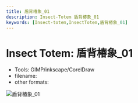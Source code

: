 ```yaml
---
title: 盾背椿象_01
description: Insect-Totem 盾背椿象_01
keywords: [Insect-totem,InsectTotem,盾背椿象_01]
---
```


# Insect Totem: 盾背椿象_01

* Tools: GIMP/inkscape/CorelDraw
* filename: 
* other formats:

![盾背椿象_01](/img/dragonfly_logo_tutorial.png "dragonfly_logo_tutorial.png")
 
